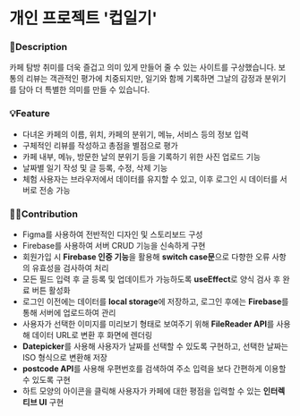 # 개인 프로젝트 '컵일기'

### 📑Description
카페 탐방 취미를 더욱 즐겁고 의미 있게 만들어 줄 수 있는 사이트를 구상했습니다. 보통의 리뷰는 객관적인 평가에 치중되지만, 일기와 함께 기록하면 그날의 감정과 분위기를 담아 더 특별한 의미를 만들 수 있습니다.

### 💡Feature
* 다녀온 카페의 이름, 위치, 카페의 분위기, 메뉴, 서비스 등의 정보 입력
* 구체적인 리뷰를 작성하고 총점을 별점으로 평가
* 카페 내부, 메뉴, 방문한 날의 분위기 등을 기록하기 위한 사진 업로드 기능
* 날짜별 일기 작성 및 글 등록, 수정, 삭제 기능
* 체험 사용자는 브라우저에서 데이터를 유지할 수 있고, 이후 로그인 시 데이터를 서버로 전송 가능

### 🙋‍♀️Contribution
* Figma를 사용하여 전반적인 디자인 및 스토리보드 구성
* Firebase를 사용하여 서버 CRUD 기능을 신속하게 구현
* 회원가입 시 <B>Firebase 인증 기능</B>을 활용해 <B>switch case문</B>으로 다향한 오류 사항의 유효성을 검사하여 처리
* 모든 필드 입력 후 글 등록 및 업데이트가 가능하도록 <B>useEffect</B>로 양식 검사 후 완료 버튼 활성화
* 로그인 이전에는 데이터를 <B>local storage</B>에 저장하고, 로그인 후에는 <B>Firebase</B>를 통해 서버에 업로드하여 관리
* 사용자가 선택한 이미지를 미리보기 형태로 보여주기 위해 <B>FileReader API</B>를 사용해 데이터 URL로 변환 후 화면에 렌더링
* <B>Datepicker</B>를 사용해 사용자가 날짜를 선택할 수 있도록 구현하고, 선택한 날짜는 ISO 형식으로 변환해 저장
* <B>postcode API</B>를 사용해 우편번호를 검색하여 주소 입력을 보다 간편하게 이용할 수 있도록 구현
* 하트 모양의 아이콘을 클릭해 사용자가 카페에 대한 평점을 입력할 수 있는 <B>인터렉티브 UI</B> 구현
